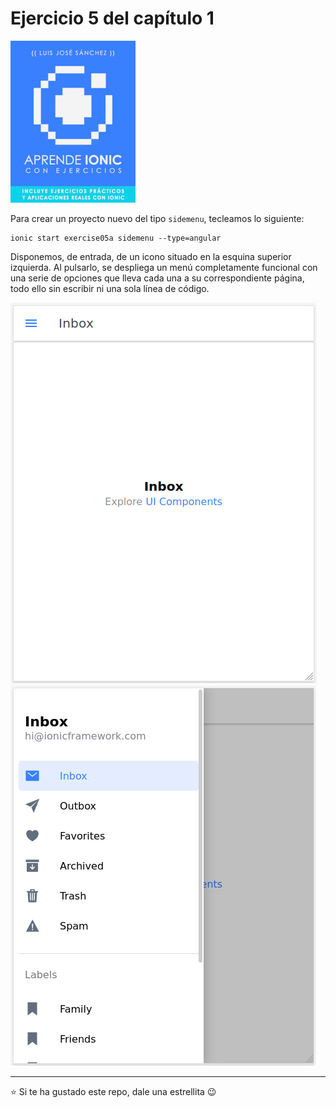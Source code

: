 # Ejercicio 5 del capítulo 1

<a href="https://leanpub.com/aprendeionic">
    <img src="aprendeionicconejercicios200.png">
</a>

Para crear un proyecto nuevo del tipo `sidemenu`, tecleamos lo siguiente:

```console
ionic start exercise05a sidemenu --type=angular
```

Disponemos, de entrada, de un icono situado en la esquina superior izquierda. Al pulsarlo, se despliega un menú completamente funcional con una serie de opciones que lleva cada una a su correspondiente página, todo ello sin escribir ni una sola línea de código.

<img src="sidemenu01.png">

<br>

<img src="sidemenu02.png">

<hr>

:star: Si te ha gustado este repo, dale una estrellita :wink:
